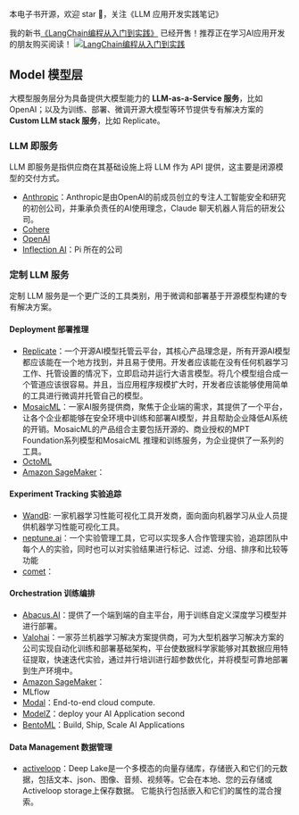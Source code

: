 本电子书开源，欢迎 star 🌟，关注《LLM 应用开发实践笔记》

我的新书[《LangChain编程从入门到实践》](https://u.jd.com/V8pkqFY) 已经开售！推荐正在学习AI应用开发的朋友购买阅读！
[![LangChain编程从入门到实践](../../images/langchain-book.jpg "LangChain编程从入门到实践")](https://u.jd.com/V8pkqFY) 

## Model 模型层

大模型服务层分为具备提供大模型能力的 **LLM-as-a-Service 服务**，比如OpenAI；以及为训练、部署、微调开源大模型等环节提供专有解决方案的 **Custom LLM stack 服务**，比如 Replicate。

### LLM 即服务

LLM 即服务是指供应商在其基础设施上将 LLM 作为 API 提供，这主要是闭源模型的交付方式。

- [Anthropic](https://www.anthropic.com/research)：Anthropic是由OpenAI的前成员创立的专注人工智能安全和研究的初创公司，并秉承负责任的AI使用理念，Claude 聊天机器人背后的研发公司。
- [Cohere](https://txt.cohere.com/)
- [OpenAI](https://openai.com/blog)
- [Inflection AI](https://inflection.ai/)：Pi 所在的公司

### 定制 LLM 服务

定制 LLM 服务是一个更广泛的工具类别，用于微调和部署基于开源模型构建的专有解决方案。

#### Deployment 部署推理

- [Replicate](https://replicate.com/blog)：一个开源AI模型托管云平台，其核心产品理念是，所有开源AI模型都应该能在一个地方找到，并且易于使用。开发者应该能在没有任何机器学习工作、托管设置的情况下，立即启动并运行大语言模型。将几个模型组合成一个管道应该很容易。并且，当应用程序规模扩大时，开发者应该能够使用简单的工具进行微调并托管自己的模型。
- [MosaicML](https://www.mosaicml.com/blog)：一家AI服务提供商，聚焦于企业端的需求，其提供了一个平台，让各个企业都能够在安全环境中训练和部署AI模型，并且帮助企业降低AI系统的开销。MosaicML的产品组合主要包括开源的、商业授权的MPT Foundation系列模型和MosaicML 推理和训练服务，为企业提供了一系列的工具。
- [OctoML](https://octoml.ai/blog/)
- [Amazon SageMaker](https://aws.amazon.com/cn/blogs/machine-learning/tag/amazon-sagemaker/)：

#### Experiment Tracking 实验追踪

- [WandB](https://wandb.ai/fully-connected): 一家机器学习性能可视化工具开发商，面向面向机器学习从业人员提供机器学习性能可视化工具。
- [neptune.ai](https://neptune.ai/blog)：一个实验管理工具，它可以实现多人合作管理实验，追踪团队中每个人的实验，同时也可以对实验结果进行标记、过滤、分组、排序和比较等功能
- [comet](https://www.comet.com/site/resources/)：

#### Orchestration 训练编排

- [Abacus.AI](https://abacus.ai/)：提供了一个端到端的自主平台，用于训练自定义深度学习模型并进行部署。
- [Valohai](https://valohai.com/blog/)：一家芬兰机器学习解决方案提供商，可为大型机器学习解决方案的公司实现自动化训练和部署基础架构，平台使数据科学家能够对其数据应用特征提取，快速迭代实验，通过并行培训进行超参数优化，并将模型可靠地部署到生产环境中。
- [Amazon SageMaker](https://aws.amazon.com/cn/blogs/machine-learning/tag/amazon-sagemaker/)：
- MLflow
- [Modal](https://modal.com/blog)：End-to-end cloud compute.
- [ModelZ](https://modelz.ai/)：deploy your AI Application second
- [BentoML](https://www.bentoml.com/)：Build, Ship, Scale AI Applications

#### Data Management 数据管理

- [activeloop](https://www.activeloop.ai/resources/)：Deep Lake是一个多模态的向量存储库，存储嵌入和它们的元数据，包括文本、json、图像、音频、视频等。它会在本地、您的云存储或Activeloop storage上保存数据。 它能执行包括嵌入和它们的属性的混合搜索。
